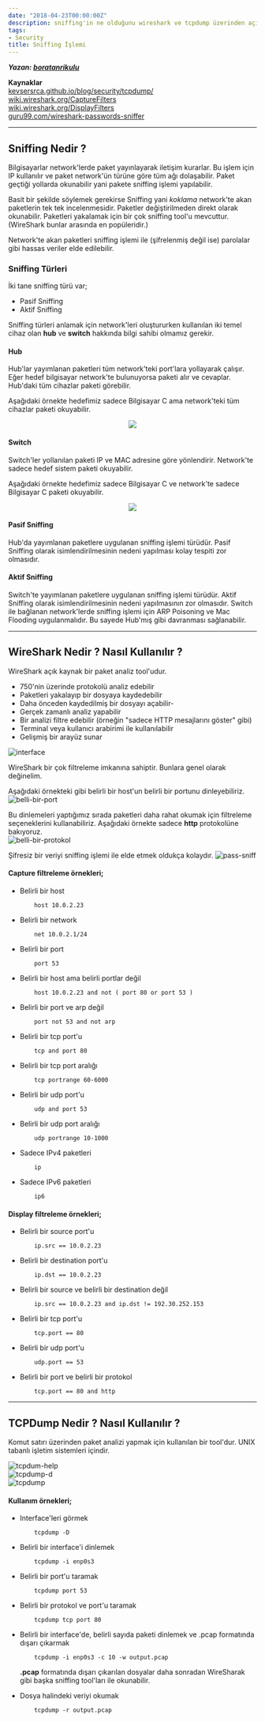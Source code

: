 ```yaml
---
date: "2018-04-23T00:00:00Z"
description: sniffing'in ne olduğunu wireshark ve tcpdump üzerinden açıklar.
tags:
- Security
title: Sniffing İşlemi
---
```


***Yazan: [boratanrikulu](https://github.com/boratanrikulu)***

**Kaynaklar**  
[kevsersrca.github.io/blog/security/tcpdump/](https://kevsersrca.github.io/blog//security/tcpdump/)  
[wiki.wireshark.org/CaptureFilters](https://wiki.wireshark.org/CaptureFilters)  
[wiki.wireshark.org/DisplayFilters](https://wiki.wireshark.org/DisplayFilters)  
[guru99.com/wireshark-passwords-sniffer](https://www.guru99.com/wireshark-passwords-sniffer.html)

---

## Sniffing Nedir ?

Bilgisayarlar network'lerde paket yayınlayarak iletişim kurarlar. Bu işlem için IP kullanılır ve paket network'ün türüne göre tüm ağı dolaşabilir. Paket geçtiği yollarda okunabilir yani pakete sniffing işlemi yapılabilir.
	
Basit bir şekilde söylemek gerekirse Sniffing yani *koklama* network'te akan paketlerin tek tek incelenmesidir. Paketler değiştirilmeden direkt olarak okunabilir. Paketleri yakalamak için bir çok sniffing tool'u mevcuttur. (WireShark bunlar arasında en popüleridir.)

Network'te akan paketleri sniffing işlemi ile (şifrelenmiş değil ise) parolalar gibi hassas veriler elde edilebilir.

### Sniffing Türleri

İki tane sniffing türü var;
* Pasif Sniffing  
* Aktif Sniffing

Sniffing türleri anlamak için network'leri oluştururken kullanılan iki temel cihaz olan **hub** ve **switch** hakkında bilgi sahibi olmamız gerekir.

#### Hub
Hub'lar yayımlanan paketleri tüm network'teki port'lara yollayarak çalışır. Eğer hedef bilgisayar network'te bulunuyorsa paketi alır ve cevaplar.  Hub'daki tüm cihazlar paketi görebilir.

Aşağıdaki örnekte hedefimiz sadece Bilgisayar C ama network'teki tüm cihazlar paketi okuyabilir.
<p align="center"> 
<img src="/images/posts/sniffing-islemi/7.png">
</p>

#### Switch
Switch'ler yollanılan paketi IP ve MAC adresine göre yönlendirir. Network'te sadece hedef sistem paketi okuyabilir.

Aşağıdaki örnekte hedefimiz sadece Bilgisayar C ve network'te sadece Bilgisayar C paketi okuyabilir.  
<p align="center"> 
<img src="/images/posts/sniffing-islemi/8.png">
</p>

#### Pasif Sniffing  
Hub'da yayımlanan paketlere uygulanan sniffing işlemi türüdür. Pasif Sniffing olarak isimlendirilmesinin nedeni yapılması kolay tespiti zor olmasıdır.

#### Aktif Sniffing  
Switch'te yayımlanan paketlere uygulanan sniffing işlemi türüdür. Aktif Sniffing olarak isimlendirilmesinin nedeni yapılmasının zor olmasıdır. Switch ile bağlanan network'lerde sniffing işlemi için ARP Poisoning ve Mac Flooding uygulanmalıdır. Bu sayede Hub'mış gibi davranması sağlanabilir.  

---

## WireShark Nedir ? Nasıl Kullanılır ?

WireShark açık kaynak bir paket analiz tool'udur.

- 750'nin üzerinde protokolü analiz edebilir
- Paketleri yakalayıp bir dosyaya kaydedebilir
- Daha önceden kaydedilmiş bir dosyayı açabilir-
- Gerçek zamanlı analiz yapabilir
- Bir analizi filtre edebilir (örneğin "sadece HTTP mesajlarını göster" gibi)
- Terminal veya kullanıcı arabirimi ile kullanılabilir
- Gelişmiş bir arayüz sunar

![interface](/images/posts/sniffing-islemi/1.png)

WireShark bir çok filtreleme imkanına sahiptir. Bunlara genel olarak değinelim.    

Aşağıdaki örnekteki gibi belirli bir host'un belirli bir portunu dinleyebiliriz.  
![belli-bir-port](/images/posts/sniffing-islemi/2.png)  

Bu dinlemeleri yaptığımız sırada paketleri daha rahat okumak için filtreleme seçeneklerini kullanabiliriz. Aşağıdaki örnekte sadece **http** protokolüne bakıyoruz.  
![belli-bir-protokol](/images/posts/sniffing-islemi/3.png)

Şifresiz bir veriyi sniffing işlemi ile elde etmek oldukça kolaydır.
![pass-sniff](/images/posts/sniffing-islemi/9.png)

#### Capture filtreleme örnekleri;

- Belirli bir host
	```
		host 10.0.2.23
	```  

- Belirli bir network
	```
		net 10.0.2.1/24
	```  

- Belirli bir port
	```
		port 53
	```  

- Belirli bir host ama belirli portlar değil
	```  
		host 10.0.2.23 and not ( port 80 or port 53 )
	```  

- Belirli bir port ve arp değil
	```
		port not 53 and not arp
	```  

- Belirli bir tcp port'u
	```
		tcp and port 80
	```

- Belirli bir tcp port aralığı
	```
		tcp portrange 60-6000
	```

- Belirli bir udp port'u
	```
		udp and port 53
	```

- Belirli bir udp port aralığı
	```
		udp portrange 10-1000
	```

- Sadece IPv4 paketleri
	```
		ip
	```  

- Sadece IPv6 paketleri
	```
		ip6
	```  

#### Display filtreleme örnekleri;

- Belirli bir source port'u
	```
		ip.src == 10.0.2.23
	```  

- Belirli bir destination port'u
	```
		ip.dst == 10.0.2.23
	```

- Belirli bir source ve belirli bir destination değil
	```
		ip.src == 10.0.2.23 and ip.dst != 192.30.252.153
	```

- Belirli bir tcp port'u
	```
		tcp.port == 80
	```

- Belirli bir udp port'u
	```
		udp.port == 53
	```

- Belirli bir port ve belirli bir protokol
	```
		tcp.port == 80 and http
	```

---

## TCPDump Nedir ? Nasıl Kullanılır ?

Komut satırı üzerinden paket analizi yapmak için kullanılan bir tool'dur. UNIX tabanlı işletim sistemleri içindir.
	
![tcpdum-help](/images/posts/sniffing-islemi/4.png)  
![tcpdump-d](/images/posts/sniffing-islemi/5.png)  
![tcpdump](/images/posts/sniffing-islemi/6.png)

#### Kullanım örnekleri;

- Interface'leri görmek
	```
		tcpdump -D
	```

- Belirli bir interface'i dinlemek
	```
		tcpdump -i enp0s3
	```

- Belirli bir port'u taramak
	```
		tcpdump port 53
	```

- Belirli bir protokol ve port'u taramak
	```
		tcpdump tcp port 80
	```

- Belirli bir interface'de, belirli sayıda paketi dinlemek ve .pcap formatında dışarı çıkarmak
	```
		tcpdump -i enp0s3 -c 10 -w output.pcap
	```  
	**.pcap** formatında dışarı çıkarılan dosyalar daha sonradan WireSharak gibi başka sniffing tool'ları ile okunabilir.

- Dosya halindeki veriyi okumak
	```
		tcpdump -r output.pcap
	```